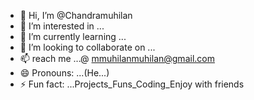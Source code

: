 - 👋 Hi, I’m @Chandramuhilan
- 👀 I’m interested in ...
- 🌱 I’m currently learning ...
- 💞️ I’m looking to collaborate on ...
- 📫  reach me ...@ mmuhilanmuhilan@gmail.com
- 😄 Pronouns: ...(He...)
- ⚡ Fun fact: ...Projects_Funs_Coding_Enjoy with friends

<!---
Chandramuhilan/Chandramuhilan is a ✨ special ✨ repository because its `README.md` (this file) appears on your GitHub profile.
You can click the Preview link to take a look at your changes.
--->
